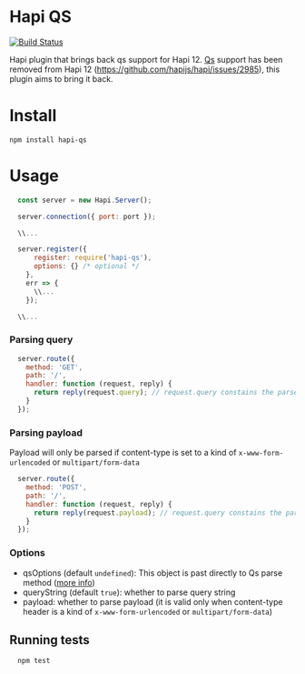 # Hapi QS

[![Build Status](https://travis-ci.org/dafortune/hapi-qs.svg?branch=master)](https://travis-ci.org/dafortune/hapi-qs)

Hapi plugin that brings back qs support for Hapi 12.
[Qs](https://github.com/ljharb/qs) support has been removed from Hapi 12 (https://github.com/hapijs/hapi/issues/2985), this plugin aims to bring it back.

Install
=======
```
npm install hapi-qs
```

Usage
=====
```javascript
  const server = new Hapi.Server();

  server.connection({ port: port });

  \\...

  server.register({
      register: require('hapi-qs'),
      options: {} /* optional */
    },
    err => {
      \\...
    });

  \\...
```

### Parsing query

```javascript
  server.route({
    method: 'GET',
    path: '/',
    handler: function (request, reply) {
      return reply(request.query); // request.query constains the parsed values
    }
  });
```

### Parsing payload
Payload will only be parsed if content-type is set to a kind of `x-www-form-urlencoded` or `multipart/form-data`

```javascript
  server.route({
    method: 'POST',
    path: '/',
    handler: function (request, reply) {
      return reply(request.payload); // request.query constains the parsed values
    }
  });
```

### Options
  * qsOptions (default `undefined`): This object is past directly to Qs parse method ([more info](https://github.com/ljharb/qs))
  * queryString (default `true`): whether to parse query string
  * payload: whether to parse payload (it is valid only when content-type header is a kind of `x-www-form-urlencoded` or `multipart/form-data`)


## Running tests
```
  npm test
```
